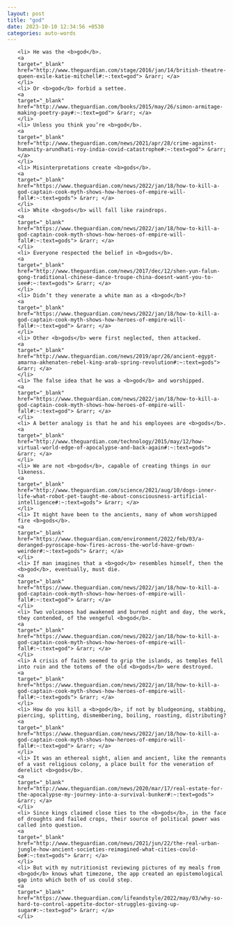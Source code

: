 ```yaml
---
layout: post
title: "god"
date: 2023-10-10 12:34:56 +0530
categories: auto-words
---
```

<ol>

    <li> He was the <b>god</b>.
    <a 
    target="_blank" 
    href="http://www.theguardian.com/stage/2016/jan/14/british-theatre-queen-exile-katie-mitchell#:~:text=god"> &rarr; </a>
    </li>
    <li> Or <b>god</b> forbid a settee.
    <a 
    target="_blank" 
    href="http://www.theguardian.com/books/2015/may/26/simon-armitage-making-poetry-pay#:~:text=god"> &rarr; </a>
    </li>
    <li> Unless you think you’re <b>god</b>.
    <a 
    target="_blank" 
    href="http://www.theguardian.com/news/2021/apr/28/crime-against-humanity-arundhati-roy-india-covid-catastrophe#:~:text=god"> &rarr; </a>
    </li>
    <li> Misinterpretations create <b>gods</b>.
    <a 
    target="_blank" 
    href="https://www.theguardian.com/news/2022/jan/18/how-to-kill-a-god-captain-cook-myth-shows-how-heroes-of-empire-will-fall#:~:text=gods"> &rarr; </a>
    </li>
    <li> White <b>gods</b> will fall like raindrops.
    <a 
    target="_blank" 
    href="https://www.theguardian.com/news/2022/jan/18/how-to-kill-a-god-captain-cook-myth-shows-how-heroes-of-empire-will-fall#:~:text=gods"> &rarr; </a>
    </li>
    <li> Everyone respected the belief in <b>gods</b>.
    <a 
    target="_blank" 
    href="http://www.theguardian.com/news/2017/dec/12/shen-yun-falun-gong-traditional-chinese-dance-troupe-china-doesnt-want-you-to-see#:~:text=gods"> &rarr; </a>
    </li>
    <li> Didn’t they venerate a white man as a <b>god</b>?
    <a 
    target="_blank" 
    href="https://www.theguardian.com/news/2022/jan/18/how-to-kill-a-god-captain-cook-myth-shows-how-heroes-of-empire-will-fall#:~:text=god"> &rarr; </a>
    </li>
    <li> Other <b>gods</b> were first neglected, then attacked.
    <a 
    target="_blank" 
    href="http://www.theguardian.com/news/2019/apr/26/ancient-egypt-amarna-akhenaten-rebel-king-arab-spring-revolution#:~:text=gods"> &rarr; </a>
    </li>
    <li> The false idea that he was a <b>god</b> and worshipped.
    <a 
    target="_blank" 
    href="https://www.theguardian.com/news/2022/jan/18/how-to-kill-a-god-captain-cook-myth-shows-how-heroes-of-empire-will-fall#:~:text=god"> &rarr; </a>
    </li>
    <li> A better analogy is that he and his employees are <b>gods</b>.
    <a 
    target="_blank" 
    href="http://www.theguardian.com/technology/2015/may/12/how-virtual-world-edge-of-apocalypse-and-back-again#:~:text=gods"> &rarr; </a>
    </li>
    <li> We are not <b>gods</b>, capable of creating things in our likeness.
    <a 
    target="_blank" 
    href="http://www.theguardian.com/science/2021/aug/10/dogs-inner-life-what-robot-pet-taught-me-about-consciousness-artificial-intelligence#:~:text=gods"> &rarr; </a>
    </li>
    <li> It might have been to the ancients, many of whom worshipped fire <b>gods</b>.
    <a 
    target="_blank" 
    href="https://www.theguardian.com/environment/2022/feb/03/a-deranged-pyroscape-how-fires-across-the-world-have-grown-weirder#:~:text=gods"> &rarr; </a>
    </li>
    <li> If man imagines that a <b>god</b> resembles himself, then the <b>god</b>, eventually, must die.
    <a 
    target="_blank" 
    href="https://www.theguardian.com/news/2022/jan/18/how-to-kill-a-god-captain-cook-myth-shows-how-heroes-of-empire-will-fall#:~:text=god"> &rarr; </a>
    </li>
    <li> Two volcanoes had awakened and burned night and day, the work, they contended, of the vengeful <b>god</b>.
    <a 
    target="_blank" 
    href="https://www.theguardian.com/news/2022/jan/18/how-to-kill-a-god-captain-cook-myth-shows-how-heroes-of-empire-will-fall#:~:text=god"> &rarr; </a>
    </li>
    <li> A crisis of faith seemed to grip the islands, as temples fell into ruin and the totems of the old <b>gods</b> were destroyed.
    <a 
    target="_blank" 
    href="https://www.theguardian.com/news/2022/jan/18/how-to-kill-a-god-captain-cook-myth-shows-how-heroes-of-empire-will-fall#:~:text=gods"> &rarr; </a>
    </li>
    <li> How do you kill a <b>god</b>, if not by bludgeoning, stabbing, piercing, splitting, dismembering, boiling, roasting, distributing?
    <a 
    target="_blank" 
    href="https://www.theguardian.com/news/2022/jan/18/how-to-kill-a-god-captain-cook-myth-shows-how-heroes-of-empire-will-fall#:~:text=god"> &rarr; </a>
    </li>
    <li> It was an ethereal sight, alien and ancient, like the remnants of a vast religious colony, a place built for the veneration of derelict <b>gods</b>.
    <a 
    target="_blank" 
    href="http://www.theguardian.com/news/2020/mar/17/real-estate-for-the-apocalypse-my-journey-into-a-survival-bunker#:~:text=gods"> &rarr; </a>
    </li>
    <li> Since kings claimed close ties to the <b>gods</b>, in the face of droughts and failed crops, their source of political power was called into question.
    <a 
    target="_blank" 
    href="http://www.theguardian.com/news/2021/jun/22/the-real-urban-jungle-how-ancient-societies-reimagined-what-cities-could-be#:~:text=gods"> &rarr; </a>
    </li>
    <li> But with my nutritionist reviewing pictures of my meals from <b>god</b> knows what timezone, the app created an epistemological gap into which both of us could step.
    <a 
    target="_blank" 
    href="https://www.theguardian.com/lifeandstyle/2022/may/03/why-so-hard-to-control-appetite-doctor-struggles-giving-up-sugar#:~:text=god"> &rarr; </a>
    </li>
